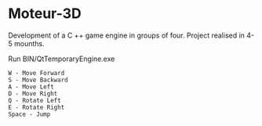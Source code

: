 # Moteur-3D

Development of a C ++ game engine in groups of four.
Project realised in 4-5 mounths.

Run BIN/QtTemporaryEngine.exe

	W - Move Forward
	S - Move Backward
	A - Move Left
	D - Move Right
	Q - Rotate Left
	E - Rotate Right
	Space - Jump
